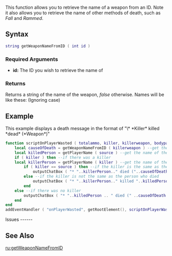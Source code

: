This function allows you to retrieve the name of a weapon from an ID. Note it also allows you to retrieve the name of other methods of death, such as *Fall* and *Rammed*.

Syntax
------

``` lua
string getWeaponNameFromID ( int id )            
```

### Required Arguments

-   **id:** The ID you wish to retrieve the name of

### Returns

Returns a string of the name of the weapon, *false* otherwise. Names will be like these: (Ignoring case)

Example
-------

<section name="Server" class="server" show="true">
This example displays a death message in the format of "\* *Killer* killed *dead* (*Weapon*)"

``` lua
function scriptOnPlayerWasted ( totalammo, killer, killerweapon, bodypart ) --when a player dies
    local causeOfDeath = getWeaponNameFromID ( killerweapon ) --get the name of 'killerweapon' and define it as 'causeOfDeath'
    local killedPerson = getPlayerName ( source ) --get the name of the player who died and define it as 'killedPerson'
    if ( killer ) then --if there was a killer
    local killerPerson = getPlayerName ( killer ) --get the name of the killer and define it as 'killerPerson'
        if ( killer == source ) then --if the killer is the same as the person who died i.e. he killed himself
            outputChatBox ( "* "..killerPerson.." died ("..causeOfDeath..")", getRootElement(), 255, 100, 100 ) --output in the chatbox that  he died and the method he died in the brackets
        else --if the killer is not the same as the person who died
            outputChatBox ( "* "..killerPerson.." killed "..killedPerson.." ("..causeOfDeath..")", getRootElement(), 255, 100, 100 ) --output in the chatbox that he was killed by the killer and the method in brackets
        end
    else --if there was no killer
        outputChatBox ( "* "..killedPerson .. " died (" ..causeOfDeath..")", getRootElement(), 255, 100, 100 ) --output in the chatbox that the person died and how he died
    end
end
addEventHandler ( "onPlayerWasted", getRootElement(), scriptOnPlayerWasted ) --add an event handler for onPlayerWasted
```

</section>
Issues
------

See Also
--------

[ru:getWeaponNameFromID](/docs/ru:getweaponnamefromid.md "wikilink")
